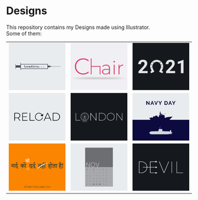 # Designs
This repository contains my Designs made using Illustrator.<br>
Some of them:<br>
<table>
<tr><td><img src="./2020-11/png/30.11.2020.png"></td><td><img src="./2020-11/png/17.11.2020.png"></td><td><img src="./2021-01/png/01.01.2021.png"></td></tr>
<tr><td><img src="./2020-11/png/25.11.2020.png"></td><td><img src="./2020-12/png/16.12.2020.png"></td><td><img src="./2020-12/png/04.12.2020.png"></td></tr>
<tr><td><img src="./2020-11/png/19.11.2020.png"></td><td><img src="./2020-11/png/26.11.2020.png"></td><td><img src="./2020-12/png/10.12.2020.png"></td></tr>
</table>
